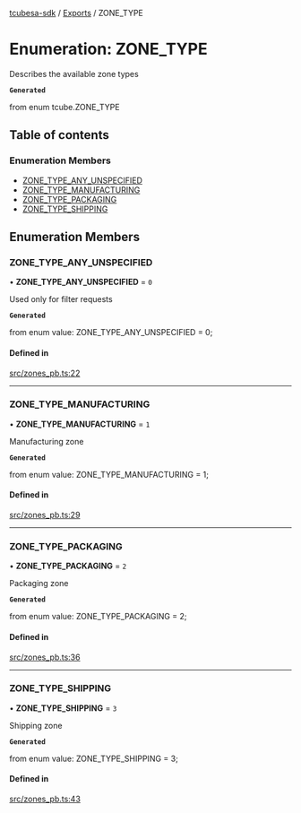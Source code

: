 [tcubesa-sdk](../README.md) / [Exports](../modules.md) / ZONE\_TYPE

# Enumeration: ZONE\_TYPE

Describes the available zone types

**`Generated`**

from enum tcube.ZONE_TYPE

## Table of contents

### Enumeration Members

- [ZONE\_TYPE\_ANY\_UNSPECIFIED](ZONE_TYPE.md#zone_type_any_unspecified)
- [ZONE\_TYPE\_MANUFACTURING](ZONE_TYPE.md#zone_type_manufacturing)
- [ZONE\_TYPE\_PACKAGING](ZONE_TYPE.md#zone_type_packaging)
- [ZONE\_TYPE\_SHIPPING](ZONE_TYPE.md#zone_type_shipping)

## Enumeration Members

### ZONE\_TYPE\_ANY\_UNSPECIFIED

• **ZONE\_TYPE\_ANY\_UNSPECIFIED** = ``0``

Used only for filter requests

**`Generated`**

from enum value: ZONE_TYPE_ANY_UNSPECIFIED = 0;

#### Defined in

[src/zones_pb.ts:22](https://github.com/TCUBEAI-TECHNOLOGIES-PRIVATE-LIMITED/ts-sdk/blob/d89536e/src/zones_pb.ts#L22)

___

### ZONE\_TYPE\_MANUFACTURING

• **ZONE\_TYPE\_MANUFACTURING** = ``1``

Manufacturing zone

**`Generated`**

from enum value: ZONE_TYPE_MANUFACTURING = 1;

#### Defined in

[src/zones_pb.ts:29](https://github.com/TCUBEAI-TECHNOLOGIES-PRIVATE-LIMITED/ts-sdk/blob/d89536e/src/zones_pb.ts#L29)

___

### ZONE\_TYPE\_PACKAGING

• **ZONE\_TYPE\_PACKAGING** = ``2``

Packaging zone

**`Generated`**

from enum value: ZONE_TYPE_PACKAGING = 2;

#### Defined in

[src/zones_pb.ts:36](https://github.com/TCUBEAI-TECHNOLOGIES-PRIVATE-LIMITED/ts-sdk/blob/d89536e/src/zones_pb.ts#L36)

___

### ZONE\_TYPE\_SHIPPING

• **ZONE\_TYPE\_SHIPPING** = ``3``

Shipping zone

**`Generated`**

from enum value: ZONE_TYPE_SHIPPING = 3;

#### Defined in

[src/zones_pb.ts:43](https://github.com/TCUBEAI-TECHNOLOGIES-PRIVATE-LIMITED/ts-sdk/blob/d89536e/src/zones_pb.ts#L43)
